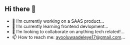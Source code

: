 ## Hi there 👋


- 🔭 I’m currently working on a SAAS product...
- 🌱 I’m currently learning frontend devlopment...
- 👯 I’m looking to collaborate on anything tech related!...
- 📫 How to reach me: ayooluwaadeleye17@gmail.com...


